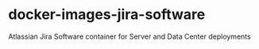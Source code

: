 # docker-images-jira-software
Atlassian Jira Software container for Server and Data Center deployments
